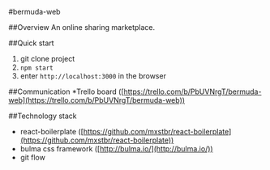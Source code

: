 #bermuda-web

##Overview
An online sharing marketplace.

##Quick start
1. git clone project
2. `npm start`
3. enter `http://localhost:3000` in the browser

##Communication
*Trello board ([https://trello.com/b/PbUVNrgT/bermuda-web](https://trello.com/b/PbUVNrgT/bermuda-web))

##Technology stack
* react-boilerplate ([https://github.com/mxstbr/react-boilerplate](https://github.com/mxstbr/react-boilerplate))
* bulma css framework ([http://bulma.io/](http://bulma.io/))
* git flow
